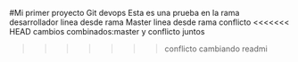 #Mi primer proyecto Git devops
Esta es una prueba en la rama desarrollador
linea desde rama Master
linea desde rama conflicto
<<<<<<< HEAD
cambios combinados:master y conflicto juntos
>>>>>>> conflicto
cambiando readmi
